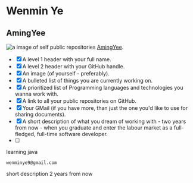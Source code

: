 # Wenmin Ye
## AmingYee
![a image of self](https://img1.goodfon.ru/wallpaper/nbig/0/c4/devushka-povyazka-krov.jpg)
public repositories [AmingYee](https://github.com/AmingYee?tab=repositories).

- [x] A level 1 header with your full name.
- [x] A level 2 header with your GitHub handle.
- [x] An image (of yourself - preferably).
- [x] A bulleted list of things you are currently working on.
- [x] A prioritized list of Programming languages and technologies you wanna work with.
- [x] A link to all your public repositories on GitHub.
- [x] Your GMail (if you have more, than just the one you'd like to use for sharing documents).
- [x] A short description of what you dream of working with - two years from now - when you graduate and enter the labour market as a full-fledged, full-time software developer.
- [ ] 
learning java
```
wenminye9@gmail.com
```
short description 2 years from now
